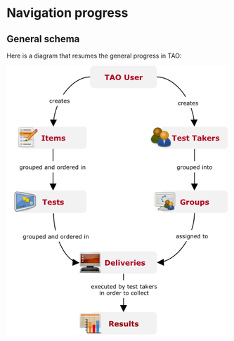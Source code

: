 <!--
parent: 'User Guide'
created_at: '2011-10-24 15:11:15'
updated_at: '2013-03-13 13:13:54'
authors:
    - 'Jérôme Bogaerts'
contributors:
    - 'Sophie Doublet'
tags:
    - '"Legacy User Guide:Navigation progress"'
    - 'Legacy User Guide'
-->

Navigation progress
===================

General schema
--------------

Here is a diagram that resumes the general progress in TAO:

![](../resources/Schema_navigation.png)


